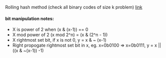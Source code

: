 Rolling hash method (check all binary codes of size k problem) 
[link](https://leetcode.com/problems/check-if-a-string-contains-all-binary-codes-of-size-k/discuss/2092553/Explaining-the-Rolling-Hash-Method-or-Guide)

#### bit manipulation notes:
- X is power of 2 when (x & (x-1)) == 0
- X mod power of 2 (x mod 2^n) = (x & (2^n - 1))
- X rightmost set bit, if x is not 0, y = x & ~ (x-1)
- Right propogate rightmost set bit in x, eg. x=0b0100 => x=0b0111, y = x ||  ((x & ~(x-1)) -1)

